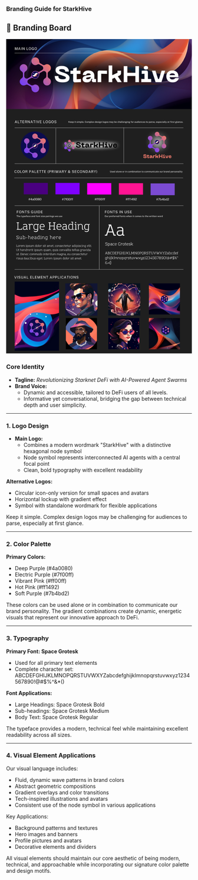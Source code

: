 ### **Branding Guide for StarkHive**

## 🎨 Branding Board

![Branding Board](branding-board.png)

### **Core Identity**

- **Tagline:** *Revolutionizing Starknet DeFi with AI-Powered Agent Swarms*
- **Brand Voice:**
    - Dynamic and accessible, tailored to DeFi users of all levels.
    - Informative yet conversational, bridging the gap between technical depth and user simplicity.

---

### **1. Logo Design**

- **Main Logo:**
    - Combines a modern wordmark "StarkHive" with a distinctive hexagonal node symbol
    - Node symbol represents interconnected AI agents with a central focal point
    - Clean, bold typography with excellent readability

**Alternative Logos:**
- Circular icon-only version for small spaces and avatars
- Horizontal lockup with gradient effect
- Symbol with standalone wordmark for flexible applications

Keep it simple. Complex design logos may be challenging for audiences to parse, especially at first glance.

---

### **2. Color Palette**

**Primary Colors:**
- Deep Purple (#4a0080)
- Electric Purple (#7f00ff)
- Vibrant Pink (#ff00ff)
- Hot Pink (#ff1492)
- Soft Purple (#7b4bd2)

These colors can be used alone or in combination to communicate our brand personality. The gradient combinations create dynamic, energetic visuals that represent our innovative approach to DeFi.

---

### **3. Typography**

**Primary Font: Space Grotesk**
- Used for all primary text elements
- Complete character set: ABCDEFGHIJKLMNOPQRSTUVWXYZabcdefghijklmnopqrstuvwxyz1234567890!@#$%^&*()

**Font Applications:**
- Large Headings: Space Grotesk Bold
- Sub-headings: Space Grotesk Medium
- Body Text: Space Grotesk Regular

The typeface provides a modern, technical feel while maintaining excellent readability across all sizes.

---

### **4. Visual Element Applications**

Our visual language includes:
- Fluid, dynamic wave patterns in brand colors
- Abstract geometric compositions
- Gradient overlays and color transitions
- Tech-inspired illustrations and avatars
- Consistent use of the node symbol in various applications

Key Applications:
- Background patterns and textures
- Hero images and banners
- Profile pictures and avatars
- Decorative elements and dividers

All visual elements should maintain our core aesthetic of being modern, technical, and approachable while incorporating our signature color palette and design motifs.